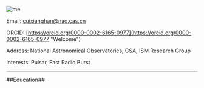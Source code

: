![me](https://user-images.githubusercontent.com/98388425/151003989-8466b931-1971-4877-b22b-0b4401d7c43f.png)

Email: cuixianghan@nao.cas.cn

ORCID: [https://orcid.org/0000-0002-6165-0977](https://orcid.org/0000-0002-6165-0977 "Welcome")

Address: 	National Astronomical Observatories, CSA, ISM Research Group

Interests: Pulsar, Fast Radio Burst
***

##Education##
